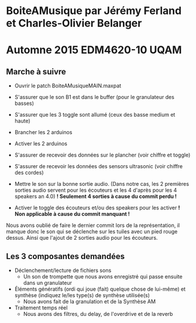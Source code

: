 # BoiteAMusique par Jérémy Ferland et Charles-Olivier Belanger

Automne 2015 EDM4620-10 UQAM 
==============

Marche à suivre
--------------


- Ouvrir le patch BoiteAMusiqueMAIN.maxpat

- S'assurer que le son B1 est dans le buffer (pour le granulateur des basses)

- S'assurer que les 3 toggle sont allumé (ceux des basse medium et haute)

- Brancher les 2 arduinos

- Activer les 2 arduinos

- S'assurer de recevoir des données sur le plancher (voir chiffre et toggle)

- S'assurer de recevoir les données des sensors ultrasonic (voir chiffre des cordes)

- Mettre le son sur la bonne sortie audio. (Dans notre cas, les 2 premières sorties audio servent pour les écouteurs et les 4 d'après pour les 4 speakers an 4.0) **! Seulement 4 sorties à cause du commit perdu !**

- Activer le toggle des écouteurs et/ou des speakers pour les activer **! Non applicable à cause du commit manquant !**


Nous avons oublié de faire le dernier commit lors de la représentation, il manque donc le son qui se déclenche sur les tuiles avec un pied rouge dessus. Ainsi que l'ajout de 2 sorties audio pour les écouteurs.

Les 3 composantes demandées 
--------------

- Déclenchement/lecture de fichiers sons
    - Un son de trompette que nous avons enregistré qui passe ensuite dans un granulateur
- Éléments génératifs  (ordi qui joue (fait) quelque chose de lui-même) et synthèse (indiquez le/les type(s) de synthèse utilisée(s)
    - Nous avons fait de la granulation et de la Synthèse AM
- Traitement temps réel
    - Nous avons des filtres, du delay, de l'overdrive et de la reverb
